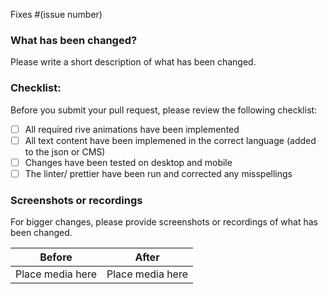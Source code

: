 Fixes #(issue number)

### What has been changed?

Please write a short description of what has been changed.

### Checklist:

Before you submit your pull request, please review the following checklist:

- [ ] All required rive animations have been implemented
- [ ] All text content have been implemened in the correct language (added to the json or CMS)
- [ ] Changes have been tested on desktop and mobile
- [ ] The linter/ prettier have been run and corrected any misspellings

### Screenshots or recordings

For bigger changes, please provide screenshots or recordings of what has been changed.

| Before           | After            |
| ---------------- | ---------------- |
| Place media here | Place media here |
